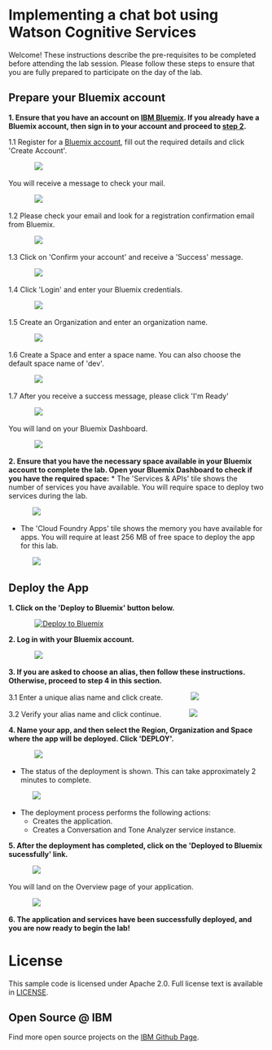 # Implementing a chat bot using Watson Cognitive Services

Welcome! These instructions describe the pre-requisites to be completed before attending the lab session. Please follow these steps to ensure that you are fully prepared to participate on the day of the lab.

## Prepare your Bluemix account

<b>1. Ensure that you have an account on [IBM Bluemix](https://console.ng.bluemix.net/). If you already have a Bluemix account, then sign in to your account and proceed to [step 2](#acc_complete). </b> 

  1.1 Register for a [Bluemix account](https://console.ng.bluemix.net/registration/), fill out the required details and click 'Create Account'.

&nbsp;&nbsp;&nbsp;&nbsp;&nbsp;&nbsp;&nbsp;&nbsp;&nbsp;&nbsp;&nbsp;&nbsp; ![](readme_images/register.PNG)

   You will receive a message to check your mail.

&nbsp;&nbsp;&nbsp;&nbsp;&nbsp;&nbsp;&nbsp;&nbsp;&nbsp;&nbsp;&nbsp;&nbsp; ![](readme_images/chkmail.PNG)

   1.2 Please check your email and look for a registration confirmation email from Bluemix.

&nbsp;&nbsp;&nbsp;&nbsp;&nbsp;&nbsp;&nbsp;&nbsp;&nbsp;&nbsp;&nbsp;&nbsp; ![](readme_images/mailmsg.PNG)


   1.3 Click on 'Confirm your account' and receive a 'Success' message.

&nbsp;&nbsp;&nbsp;&nbsp;&nbsp;&nbsp;&nbsp;&nbsp;&nbsp;&nbsp;&nbsp;&nbsp;  ![](readme_images/success.PNG)


   1.4 Click 'Login' and enter your Bluemix credentials.

&nbsp;&nbsp;&nbsp;&nbsp;&nbsp;&nbsp;&nbsp;&nbsp;&nbsp;&nbsp;&nbsp;&nbsp;  ![](readme_images/logmail.PNG)
   


   1.5 Create an Organization and enter an organization name.

&nbsp;&nbsp;&nbsp;&nbsp;&nbsp;&nbsp;&nbsp;&nbsp;&nbsp;&nbsp;&nbsp;&nbsp; ![](readme_images/orgmail1.PNG)



   1.6 Create a Space and enter a space name. You can also choose the default space name of 'dev'.

&nbsp;&nbsp;&nbsp;&nbsp;&nbsp;&nbsp;&nbsp;&nbsp;&nbsp;&nbsp;&nbsp;&nbsp; ![](readme_images/spacemail.PNG)
   


   1.7 After you receive a success message, please click 'I'm Ready'

&nbsp;&nbsp;&nbsp;&nbsp;&nbsp;&nbsp;&nbsp;&nbsp;&nbsp;&nbsp;&nbsp;&nbsp; ![](readme_images/summary_success.PNG)
 

 You will land on your Bluemix Dashboard.

&nbsp;&nbsp;&nbsp;&nbsp;&nbsp;&nbsp;&nbsp;&nbsp;&nbsp;&nbsp;&nbsp;&nbsp; ![](readme_images/dashboard.PNG)


<a name="acc_complete">
<b> 2. Ensure that you have the necessary space available in your Bluemix account to complete the lab. Open your Bluemix Dashboard to check if you have the required space:</b></a>
   * The 'Services & APIs' tile shows the number of services you have available. You will require space to deploy two services during the lab. 

&nbsp;&nbsp;&nbsp;&nbsp;&nbsp;&nbsp;&nbsp;&nbsp;&nbsp;&nbsp;&nbsp;&nbsp;![](readme_images/services2.PNG)

   * The 'Cloud Foundry Apps' tile shows the memory you have available for apps. You will require at least 256 MB of free space to deploy the app for this lab.

&nbsp;&nbsp;&nbsp;&nbsp;&nbsp;&nbsp;&nbsp;&nbsp;&nbsp;&nbsp;&nbsp;&nbsp;![](readme_images/services1.PNG)

## Deploy the App

<b>1. Click on the 'Deploy to Bluemix' button below.</b>

&nbsp;&nbsp;&nbsp;&nbsp;&nbsp;&nbsp;&nbsp;&nbsp;&nbsp;&nbsp;&nbsp;&nbsp; [![Deploy to Bluemix](https://bluemix.net/deploy/button.png)](https://bluemix.net/deploy?repository=https://github.com/gsclab/chatbot)

<b>2. Log in with your Bluemix account.</b>

&nbsp;&nbsp;&nbsp;&nbsp;&nbsp;&nbsp;&nbsp;&nbsp;&nbsp;&nbsp;&nbsp;&nbsp; ![](readme_images/deploy.PNG)

<b>3. If you are asked to choose an alias, then follow these instructions. Otherwise, proceed to step 4 in this section. </b>

3.1 Enter a unique alias name and click create.
&nbsp;&nbsp;&nbsp;&nbsp;&nbsp;&nbsp;&nbsp;&nbsp;&nbsp;&nbsp;&nbsp;&nbsp; ![](readme_images/alias.PNG)


3.2 Verify your alias name and click continue.
&nbsp;&nbsp;&nbsp;&nbsp;&nbsp;&nbsp;&nbsp;&nbsp;&nbsp;&nbsp;&nbsp;&nbsp; ![](readme_images/cont.PNG)


<b>4. Name your app, and then select the Region, Organization and Space where the app will be deployed. Click 'DEPLOY'.</b>

&nbsp;&nbsp;&nbsp;&nbsp;&nbsp;&nbsp;&nbsp;&nbsp;&nbsp;&nbsp;&nbsp;&nbsp; ![](readme_images/deploy1.PNG)

* The status of the deployment is shown. This can take approximately 2 minutes to complete.

&nbsp;&nbsp;&nbsp;&nbsp;&nbsp;&nbsp;&nbsp;&nbsp;&nbsp;&nbsp;&nbsp;&nbsp;![](readme_images/createproject.PNG)

* The deployment process performs the following actions: 
  - Creates the application.
  - Creates a Conversation and Tone Analyzer service instance.

<b>5.  After the deployment has completed, click on the 'Deployed to Bluemix sucessfully' link.</b>


&nbsp;&nbsp;&nbsp;&nbsp;&nbsp;&nbsp;&nbsp;&nbsp;&nbsp;&nbsp;&nbsp;&nbsp;![](readme_images/res.PNG)

You will land on the Overview page of your application. 

&nbsp;&nbsp;&nbsp;&nbsp;&nbsp;&nbsp;&nbsp;&nbsp;&nbsp;&nbsp;&nbsp;&nbsp;![](readme_images/yourapp.PNG)

<b>6. The application and services have been successfully deployed, and you are now ready to begin the lab!</b>


# License

  This sample code is licensed under Apache 2.0.
  Full license text is available in [LICENSE](LICENSE).



## Open Source @ IBM

  Find more open source projects on the
  [IBM Github Page](http://ibm.github.io/).

